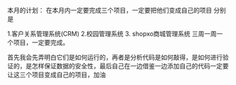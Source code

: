 本月的计划：
在本月内一定要完成三个项目，一定要把他们变成自己的项目
分别是

1.客户关系管理系统(CRM) 2.校园管理系统 3. shopxo商城管理系统
三周一周一个项目，一定要完成。

首先我会先弄明白它们是如何运行的，再者是分析代码是如何敲得，是如何进行验证的，是怎样保证数据的安全性，最后自己在一边借鉴一边添加自己的代码一定要让这三个项目变成自己的项目，加油